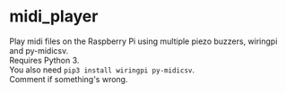 # midi_player
Play midi files on the Raspberry Pi using multiple piezo buzzers, wiringpi and py-midicsv.<br/>
Requires Python 3.<br/>
You also need <code>pip3 install wiringpi py-midicsv</code>.<br/>
Comment if something's wrong.
